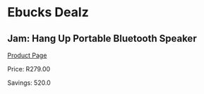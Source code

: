 
# Ebucks Dealz
## Jam: Hang Up Portable Bluetooth Speaker
[Product Page](https://www.ebucks.com/web/shop/productSelected.do?prodId=540826237&catId=714972993)

Price: R279.00

Savings: 520.0


	